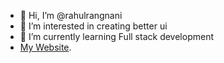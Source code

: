 - 👋 Hi, I’m @rahulrangnani
- 👀 I’m interested in creating better ui 
- 🌱 I’m currently learning Full stack development 
-    [My Website](https://rahulrangnani.me/).


<!---
rahulrangnani/rahulrangnani is a ✨ special ✨ repository because its `README.md` (this file) appears on your GitHub profile.
You can click the Preview link to take a look at your changes.
--->
